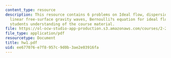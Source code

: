 ```yaml
---
content_type: resource
description: This resource contains 6 problems on Ideal flow, dispersion relationship,
  linear free-surface gravity waves, Bernoulli?s equation for ideal flow to test the
  students understanding of the course material.
file: https://ol-ocw-studio-app-production.s3.amazonaws.com/courses/2-22-design-principles-for-ocean-vehicles-13-42-spring-2005/ee677076e7f8957c9d0b3ae2e03916fa_hw1.pdf
file_type: application/pdf
resourcetype: Document
title: hw1.pdf
uid: ee677076-e7f8-957c-9d0b-3ae2e03916fa
---
```

